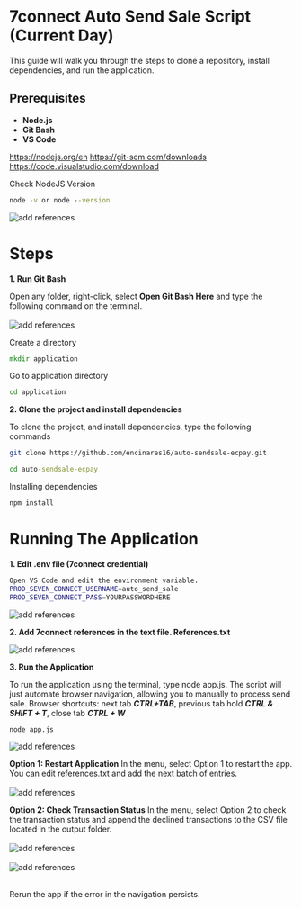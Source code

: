 # 7connect Auto Send Sale Script (Current Day)

This guide will walk you through the steps to clone a repository, install dependencies, and run the application.

## Prerequisites

- **Node.js**
- **Git Bash**
- **VS Code**

https://nodejs.org/en
https://git-scm.com/downloads
https://code.visualstudio.com/download

Check NodeJS Version

```cmd
node -v or node --version 
```
![add references](guide/node-version.png)


# Steps

**1. Run Git Bash**

   Open any folder, right-click, select **Open Git Bash Here** and type the following command on the terminal.  <br><br>
![add references](guide/right-mouse-click.png)

Create a directory
   
```cmd
mkdir application
```

  Go to application directory

```cmd
cd application
```

**2. Clone the project and install dependencies**

   To clone the project, and install dependencies, type the following commands

```bash
git clone https://github.com/encinares16/auto-sendsale-ecpay.git
```

```cmd
cd auto-sendsale-ecpay
```

Installing dependencies

```cmd
npm install
```

# Running The Application

**1. Edit .env file (7connect credential)**
```bash
Open VS Code and edit the environment variable.
PROD_SEVEN_CONNECT_USERNAME=auto_send_sale
PROD_SEVEN_CONNECT_PASS=YOURPASSWORDHERE
```
![add references](guide/credentials.png)

**2. Add 7connect references in the text file. References.txt**

![add references](guide/add-references.png)

**3. Run the Application**
 
To run the application using the terminal, type node app.js. The script will just automate browser navigation, allowing you to manually to process send sale.
Browser shortcuts: next tab ***CTRL+TAB***, previous tab hold ***CTRL & SHIFT + T***, close tab ***CTRL + W***

```bash
node app.js
```

![add references](guide/run.png)

**Option 1: Restart Application**
In the menu, select Option 1 to restart the app. You can edit references.txt and add the next batch of entries. <br><br>
![add references](guide/restart-app.png)

**Option 2: Check Transaction Status**
In the menu, select Option 2 to check the transaction status and append the declined transactions to the CSV file located in the output folder.<br><br>
![add references](guide/check-status.png)<br><br>
![add references](guide/output.png)<br><br>


Rerun the app if the error in the navigation persists.

